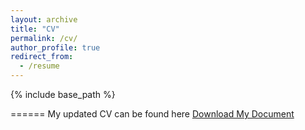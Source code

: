 ```yaml
---
layout: archive
title: "CV"
permalink: /cv/
author_profile: true
redirect_from:
  - /resume
---
```


{% include base_path %}

======
My updated CV can be found here <a href="{% link '/files/CV_YuvalShmilovitz.pdf' %}">Download My Document</a>
